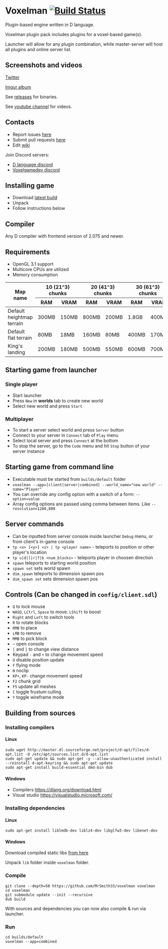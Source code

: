Voxelman [![Build Status](https://travis-ci.org/MrSmith33/voxelman.svg?branch=master)](https://travis-ci.org/MrSmith33/voxelman)
========

Plugin-based engine written in D language.

Voxelman plugin pack includes plugins for a voxel-based game(s).

Launcher will allow for any plugin combination, while master-server will host all plugins and online server list.

## Screenshots and videos

[Twitter](https://twitter.com/MrSmith33)

[Imgur album](https://imgur.com/a/CLTCZ)

See [releases](https://github.com/MrSmith33/voxelman/releases) for binaries.

See [youtube channel](https://www.youtube.com/channel/UCFiCQez_ZT2ZoBBJadUv3cA) for videos.

## Contacts
* Report issues [here](https://github.com/MrSmith33/voxelman/issues)
* Submit pull requests [here](https://github.com/MrSmith33/voxelman/pulls)
* Edit [wiki](https://github.com/MrSmith33/voxelman/wiki)

Join Discord servers:

* [D language discord](https://discord.gg/S9yzYuA)
* [Voxelgamedev discord](https://discord.gg/kg47XNV)

## Installing game
- Download [latest build](https://github.com/MrSmith33/voxelman/releases)
- Unpack
- Follow instructions below

## Compiler
Any D compiler with frontend version of 2.075 and newer.

## Requirements
- OpenGL 3.1 support
- Multicore CPUs are utilized
- Memory consumption
<table>
<thead>
<tr> <th rowspan="2">Map name</th>
<th colspan="2">10 (21^3) chunks</th>
<th colspan="2">20 (41^3) chunks</th>
<th colspan="2">30 (61^3) chunks</th> </tr>
<tr> <th>RAM</th> <th>VRAM</th> <th>RAM</th> <th>VRAM</th> <th>RAM</th> <th>VRAM</th> </tr>
</thead>
<tr> <td>Default heightmap terrain</td> <td>300MB</td><td>150MB</td> <td>800MB</td><td>200MB</td> <td>1.8GB</td><td>400MB</td> </tr>
<tr> <td>Default flat terrain</td> <td>80MB</td><td>18MB</td> <td>160MB</td><td>80MB</td> <td>400MB</td><td>170MB</td> </tr>
<tr> <td>King's landing</td> <td>200MB</td><td>180MB</td> <td>500MB</td><td>550MB</td> <td>600MB</td><td>700MB</td> </tr>
</table>

## Starting game from launcher
### Single player
- Start launcher
- Press `New` in __worlds__ tab to create new world
- Select new world and press `Start`

### Multiplayer
- To start a server select world and press `Server` button
- Connect to your server in `Connect` tab of `Play` menu
- Select local server and press `Connect` at the bottom
- To stop the server, go to the `Code` menu and hit `Stop` button of your server instance

## Starting game from command line
- Executable must be started from `builds/default` folder
- `voxelman --app=[client|server|combined] --world_name="new world" --name="Player"`
- You can override any config option with a switch of a form: `--option=value`
- Array config options are passed using comma between items. Like `--resolution=1280,800`

## Server commands
- Can be inputted from server console inside launcher `Debug` menu, or from client's in-game console
- `tp <x> [<y>] <z> | tp <player name>` - teleports to position or other player's location
- `tp u|d|l|r|f|b <num_blocks>` - teleports player in choosen direction
- `spawn` teleports to starting world position
- `spawn set` sets world spawn
- `dim_spawn` teleports to dimension spawn pos
- `dim_spawn set` sets dimension spawn pos

## Controls (Can be changed in `config/client.sdl`)
- `Q` to lock mouse
- `WASD`, `LCtrl`, `Space` to move. `LShift` to boost
- `Right` and `Left` to switch tools
- `R` to rotate blocks
- `RMB` to place
- `LMB` to remove
- `MMB` to pick block
- `~` open console
- `[` and `]` to change view distance
- Keypad `-` and `+` to change movement speed
- `U` disable position update
- `F` flying mode
- `N` noclip
- `KP+`, `KP-` change movement speed
- `F2` chunk grid
- `F5` update all meshes
- `C` toggle frustum culling
- `Y` toggle wireframe mode

## Building from sources

### Installing compilers

#### Linux 
```
sudo wget http://master.dl.sourceforge.net/project/d-apt/files/d-apt.list -O /etc/apt/sources.list.d/d-apt.list
sudo apt-get update && sudo apt-get -y --allow-unauthenticated install --reinstall d-apt-keyring && sudo apt-get update
sudo apt-get install build-essential dmd-bin dub
```

#### Windows
* Compilers https://dlang.org/download.html
* Visual studio https://visualstudio.microsoft.com/

### Installing dependencies

#### Linux 
```
sudo apt-get install liblmdb-dev liblz4-dev libglfw3-dev libenet-dev
```

#### Windows

Download compiled static libs [from here](https://github.com/MrSmith33/voxelman/releases/download/v0.8.0/static-libs-win32-win64.zip)

Unpack `lib` folder inside `voxelman` folder.

### Compile

```
git clone --depth=50 https://github.com/MrSmith33/voxelman voxelman
cd voxelman
git submodule update --init --recursive
dub build
```

With sources and dependencies you can now also compile & run via launcher.

### Run
```
cd builds/default
voxelman --app=combined
```
